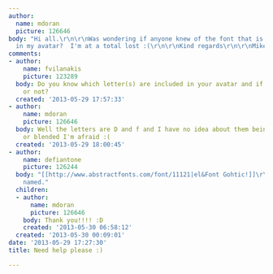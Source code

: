```yaml
---
author:
  name: mdoran
  picture: 126646
body: "Hi all.\r\n\r\nWas wondering if anyone knew of the font that is being used
  in my avatar?  I'm at a total lost :(\r\n\r\nKind regards\r\n\r\nMike"
comments:
- author:
    name: fvilanakis
    picture: 123289
  body: Do you know which letter(s) are included in your avatar and if these are modified/blended
    or not?
  created: '2013-05-29 17:57:33'
- author:
    name: mdoran
    picture: 126646
  body: Well the letters are D and f and I have no idea about them being modified
    or blended I'm afraid :(
  created: '2013-05-29 18:00:45'
- author:
    name: defiantone
    picture: 126244
  body: "[[http://www.abstractfonts.com/font/11121|el&Font Gohtic!]]\r\n\r\nstrangely
    named."
  children:
  - author:
      name: mdoran
      picture: 126646
    body: Thank you!!!! :D
    created: '2013-05-30 06:58:12'
  created: '2013-05-30 00:09:01'
date: '2013-05-29 17:27:30'
title: Need help please :)

---
```

